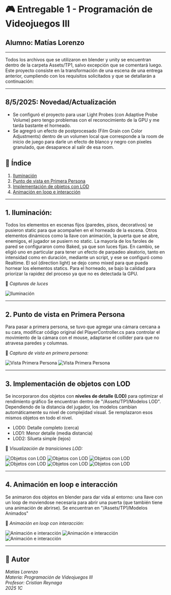 # 🎮 Entregable 1 - Programación de Videojuegos III
## Alumno: Matías Lorenzo
---
Todos los archivos que se utilizaron en blender y unity se encuentran dentro de la carpeta Assets/TP1, salvo excepción que se comentará luego.
Este proyecto consiste en la transformación de una escena de una entrega anterior, cumpliendo con los requisitos solicitados y que se detallarán a continuación:

---

## 8/5/2025: Novedad/Actualización
* Se configuró el proyecto para usar Light Probes (con Adaptive Probe Volume) pero tengo problemas con el reconocimiento de la GPU y me tarda bastante el horneado.
* Se agregró un efecto de postprocesado (Film Grain con Color Adjustments) dentro de un volumen local que corresponde a la room de inicio de juego para darle un efecto de blanco y negro con pixeles granulado, que desaparece al salir de esa room.

## 📑 Índice

1. [Iluminación](#1-iluminación)
2. [Punto de vista en Primera Persona](#2-punto-de-vista-en-primera-persona)
3. [Implementación de objetos con LOD](#3-implementación-de-objetos-con-lod)
4. [Animación en loop e interacción](#4-animación-en-loop-e-interacción)

---

## 1. Iluminación:
Todos los elementos en escenas fijos (paredes, pisos, decorativos) se pusieron static para que acompañen en el horneado de la escena.
Otros elementos dinámicos como la llave con animación, la puerta que se abre, enemigos, el jugador se pusiern no static.
La mayoría de los faroles de pared se configuraron como Baked, ya que son luces fijas. En cambio, se eligió uno en particular para tener un efecto de parpadeo aleatorio, tanto en intensidad como en duración, mediante un script, y ese se configuró como Realtime.
El sol (direction light) se dejo como mixed para que pueda hornear los elementos statics.
Para el horneado, se bajo la calidad para priorizar la rapidez del proceso ya que no es detectada la GPU.

📸 *Capturas de luces*

![Iluminación](https://raw.githubusercontent.com/mateteCode/PROG3-TP1/refs/heads/main/Assets/TP1/Capturas/iluminacion.gif)

---

## 2. Punto de vista en Primera Persona

Para pasar a primera persona, se tuvo que agregar una cámara cercana a su cara, modificar código original del PlayerController.cs para controlar el movimiento de la cámara con el mouse, adaptarse el collider para que no atravesa paredes y columnas.

📸 *Captura de vista en primera persona:*

![Vista Primera Persona](https://raw.githubusercontent.com/mateteCode/PROG3-TP1/refs/heads/main/Assets/TP1/Capturas/player1.jpg)
![Vista Primera Persona](https://raw.githubusercontent.com/mateteCode/PROG3-TP1/refs/heads/main/Assets/TP1/Capturas/player2.jpg)

---

## 3. Implementación de objetos con LOD

Se incorporaron dos objetos con **niveles de detalle (LOD)** para optimizar el rendimiento gráfico Se encuentran dentro de "/Assets/TP1/Modelos LOD". Dependiendo de la distancia del jugador, los modelos cambian automáticamente su nivel de complejidad visual. Se remplazaron esos mismos objetos en todo el nivel.

- LOD0: Detalle completo (cerca)
- LOD1: Menor detalle (media distancia)
- LOD2: Silueta simple (lejos)

📸 *Visualización de transiciones LOD:*

![Objetos con LOD](https://raw.githubusercontent.com/mateteCode/PROG3-TP1/refs/heads/main/Assets/TP1/Capturas/obj1lod0.jpg)
![Objetos con LOD](https://raw.githubusercontent.com/mateteCode/PROG3-TP1/refs/heads/main/Assets/TP1/Capturas/obj1lod1.jpg)
![Objetos con LOD](https://raw.githubusercontent.com/mateteCode/PROG3-TP1/refs/heads/main/Assets/TP1/Capturas/obj1lod2.jpg)
![Objetos con LOD](https://raw.githubusercontent.com/mateteCode/PROG3-TP1/refs/heads/main/Assets/TP1/Capturas/obj2lod0.jpg)
![Objetos con LOD](https://raw.githubusercontent.com/mateteCode/PROG3-TP1/refs/heads/main/Assets/TP1/Capturas/obj2lod1.jpg)
![Objetos con LOD](https://raw.githubusercontent.com/mateteCode/PROG3-TP1/refs/heads/main/Assets/TP1/Capturas/obj2lod2.jpg)


---

## 4. Animación en loop e interacción

Se animaron dos objetos en blender para dar vida al entorno: una llave con un loop de moviendose necesaria para abrir una puerta (que también tiene una animación de abrirse). Se encuentran en "/Assets/TP1/Modelos Animados"

📸 *Animación en loop con interacción:*

![Animación e interacción](https://raw.githubusercontent.com/mateteCode/PROG3-TP1/refs/heads/main/Assets/TP1/Capturas/door1.jpg)
![Animación e interacción](https://raw.githubusercontent.com/mateteCode/PROG3-TP1/refs/heads/main/Assets/TP1/Capturas/door2.jpg)
![Animación e interacción](https://raw.githubusercontent.com/mateteCode/PROG3-TP1/refs/heads/main/Assets/TP1/Capturas/door3.jpg)

---

## 📌 Autor
*Matías Lorenzo*  
*Materia: Programación de Videojuegos III*  
*Profesor: Cristian Reynaga*  
*2025 1C*